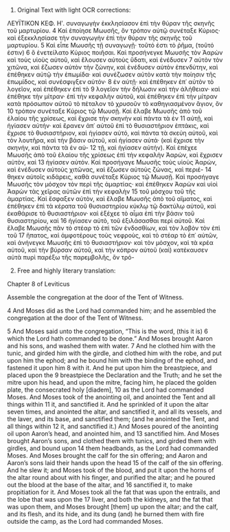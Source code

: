 1. Original Text with light OCR corrections:

ΛΕΥΪΤΙΚΟΝ ΚΕΦ. Ηʹ.
συναγωγὴν ἐκκλησίασον ἐπὶ τὴν θύραν τῆς σκηνῆς τοῦ μαρτυρίου.
4 Καὶ ἐποίησε Μωυσῆς, ὃν τρόπον αὐτῷ συνέταξε Κύριος· καὶ ἐξεκκλησίασε τὴν συναγωγὴν ἐπὶ τὴν θύραν τῆς σκηνῆς τοῦ μαρτυρίου.
5 Καὶ εἶπε Μωυσῆς τῇ συναγωγῇ· τοῦτό ἐστι τὸ ῥῆμα, (τοῦτό ἐστιν)
6 ὃ ἐνετείλατο Κύριος ποιῆσαι. Καὶ προσήνεγκε Μωυσῆς τὸν Ἀαρὼν καὶ τοὺς υἱοὺς αὐτοῦ, καὶ ἔλουσεν αὐτοὺς ὕδατι, καὶ ἐνέδυσεν
7 αὐτὸν τὸν χιτῶνα, καὶ ἔζωσεν αὐτὸν τὴν ζώνην, καὶ ἐνέδυσεν αὐτὸν ἐπενδύτην, καὶ ἐπέθηκεν αὐτῷ τὴν ἐπωμίδα· καὶ συνέζωσεν αὐτὸν κατὰ τὴν ποίησιν τῆς ἐπωμίδος, καὶ συνέσφιγξεν αὐτόν·
8 ἐν αὐτῇ· καὶ ἐπέθηκεν ἐπ᾿ αὐτὸν τὸ λογεῖον, καὶ ἐπέθηκεν ἐπὶ τὸ
9 λογεῖον τὴν δήλωσιν καὶ τὴν ἀλήθειαν· καὶ ἐπέθηκε τὴν μίτραν· ἐπὶ τὴν κεφαλὴν αὐτοῦ, καὶ ἐπέθηκεν ἐπὶ τὴν μίτραν κατὰ πρόσωπον αὐτοῦ τὸ πέταλον τὸ χρυσοῦν τὸ καθηγιασμένον ἅγιον, ὃν
10 τρόπον συνέταξε Κύριος τῷ Μωυσῇ. Καὶ ἔλαβε Μωυσῆς ἀπὸ τοῦ ἐλαίου τῆς χρίσεως, καὶ ἔχρισε τὴν σκηνὴν καὶ πάντα τὰ ἐν
11 αὐτῇ, καὶ ἡγίασεν αὐτήν· καὶ ἔρανεν ἀπ᾿ αὐτοῦ ἐπὶ τὸ θυσιαστήριον ἑπτάκις, καὶ ἔχρισε τὸ θυσιαστήριον, καὶ ἡγίασεν αὐτό, καὶ πάντα τὰ σκεύη αὐτοῦ, καὶ τὸν λουτῆρα, καὶ τὴν βάσιν αὐτοῦ, καὶ ἡγίασεν αὐτά· (καὶ ἔχρισε τὴν σκηνήν, καὶ πάντα τὰ ἐν αὐ-
12 τῇ, καὶ ἡγίασεν αὐτήν). Καὶ ἐπέχεε Μωυσῆς ἀπὸ τοῦ ἐλαίου τῆς χρίσεως ἐπὶ τὴν κεφαλὴν Ἀαρὼν, καὶ ἔχρισεν αὐτὸν, καὶ
13 ἡγίασεν αὐτόν. Καὶ προσήγαγε Μωυσῆς τοὺς υἱοὺς Ἀαρὼν, καὶ ἐνέδυσεν αὐτοὺς χιτῶνας, καὶ ἔζωσεν αὐτοὺς ζώνας, καὶ περιέ-
14 θηκεν αὐτοῖς κιδάρεις, καθὰ συνέταξε Κύριος τῷ Μωυσῇ. Καὶ προσήγαγε Μωυσῆς τὸν μόσχον τὸν περὶ τῆς ἁμαρτίας· καὶ ἐπέθηκεν Ἀαρὼν καὶ υἱοὶ Ἀαρὼν τὰς χεῖρας αὐτῶν ἐπὶ τὴν κεφαλὴν
15 τοῦ μόσχου τοῦ τῆς ἁμαρτίας. Καὶ ἔσφαξεν αὐτὸν, καὶ ἔλαβε Μωυσῆς ἀπὸ τοῦ αἵματος, καὶ ἐπέθηκεν ἐπὶ τὰ κέρατα τοῦ θυσιαστηρίου κύκλῳ τῷ δακτύλῳ αὐτοῦ, καὶ ἐκαθάρισε τὸ θυσιαστήριον· καὶ ἐξέχεε τὸ αἷμα ἐπὶ τὴν βάσιν τοῦ θυσιαστηρίου, καὶ
16 ἡγίασεν αὐτὸ, τοῦ ἐξιλάσασθαι περὶ αὐτοῦ. Καὶ ἔλαβε Μωυσῆς πᾶν τὸ στέαρ τὸ ἐπὶ τῶν ἐνδοσθίων, καὶ τὸν λοβὸν τὸν ἐπὶ τοῦ
17 ἥπατος, καὶ ἀμφοτέρους τοὺς νεφροὺς, καὶ τὸ στέαρ τὸ ἐπ᾿ αὐτῶν, καὶ ἀνήνεγκε Μωυσῆς ἐπὶ τὸ θυσιαστήριον· καὶ τὸν μόσχον, καὶ τὰ κρέα αὐτοῦ, καὶ τὴν βύρσαν αὐτοῦ, καὶ τὴν κόπρον αὐτοῦ (καὶ) κατέκαυσεν αὐτὰ πυρὶ παρέξω τῆς παρεμβολῆς, ὃν τρό-

2. Free and highly literary translation:

Chapter 8 of Leviticus

Assemble the congregation at the door of the Tent of Witness.

4 And Moses did as the Lord had commanded him; and he assembled the congregation at the door of the Tent of Witness.

5 And Moses said unto the congregation, “This is the word, (this it is)
6 which the Lord hath commanded to be done.” And Moses brought Aaron and his sons, and washed them with water.
7 And he clothed him with the tunic, and girded him with the girdle, and clothed him with the robe, and put upon him the ephod; and he bound him with the binding of the ephod, and fastened it upon him
8 with it. And he put upon him the breastpiece, and placed upon the
9 breastpiece the Declaration and the Truth; and he set the mitre upon his head, and upon the mitre, facing him, he placed the golden plate, the consecrated holy [diadem],
10 as the Lord had commanded Moses. And Moses took of the anointing oil, and anointed the Tent and all things within
11 it, and sanctified it. And he sprinkled of it upon the altar seven times, and anointed the altar, and sanctified it, and all its vessels, and the laver, and its base, and sanctified them; (and he anointed the Tent, and all things within
12 it, and sanctified it.) And Moses poured of the anointing oil upon Aaron’s head, and anointed him, and
13 sanctified him. And Moses brought Aaron’s sons, and clothed them with tunics, and girded them with girdles, and bound upon
14 them headbands, as the Lord had commanded Moses. And Moses brought the calf for the sin offering; and Aaron and Aaron’s sons laid their hands upon the head
15 of the calf of the sin offering. And he slew it; and Moses took of the blood, and put it upon the horns of the altar round about with his finger, and purified the altar; and he poured out the blood at the base of the altar, and
16 sanctified it, to make propitiation for it. And Moses took all the fat that was upon the entrails, and the lobe that was upon the
17 liver, and both the kidneys, and the fat that was upon them, and Moses brought [them] up upon the altar; and the calf, and its flesh, and its hide, and its dung (and) he burned them with fire outside the camp, as the Lord had commanded Moses.